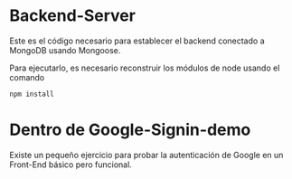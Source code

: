 # Backend-Server

Este es el código necesario para establecer el backend conectado a MongoDB usando Mongoose.

Para ejecutarlo, es necesario reconstruir los módulos de node usando el comando
```
npm install
```

# Dentro de Google-Signin-demo

Existe un pequeño ejercicio para probar la autenticación de Google en un Front-End básico pero funcional.